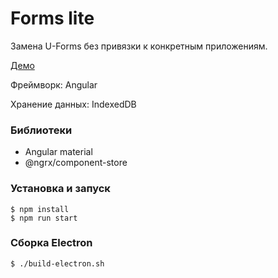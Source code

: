 # Forms lite

Замена U-Forms без привязки к конкретным приложениям.

[Демо](https://selaxgit.github.io/forms-lite)

Фреймворк: Angular

Хранение данных: IndexedDB

### Библиотеки

- Angular material
- @ngrx/component-store

### Установка и запуск

```shell
$ npm install
$ npm run start
```

### Сборка Electron

```shell
$ ./build-electron.sh
```

